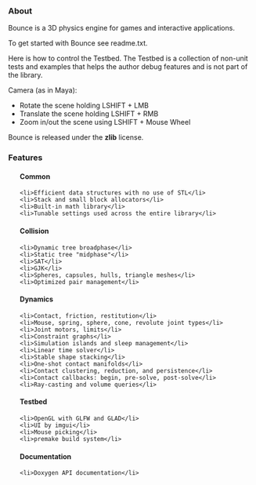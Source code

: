 <h3>About</h3>

Bounce is a 3D physics engine for games and interactive applications.

To get started with Bounce see readme.txt.

Here is how to control the Testbed. The Testbed is a collection of non-unit tests and examples that helps the author debug features and is not part of the library.

Camera (as in Maya):

<ul>
	<li>Rotate the scene holding LSHIFT + LMB</li>
	<li>Translate the scene holding LSHIFT + RMB</li>
	<li>Zoom in/out the scene using LSHIFT + Mouse Wheel</li>
</ul>

Bounce is released under the <b>zlib</b> license.

<h3>Features</h3>

<ul>
<h4>Common</h4>

	<li>Efficient data structures with no use of STL</li>
	<li>Stack and small block allocators</li>
	<li>Built-in math library</li>
	<li>Tunable settings used across the entire library</li>

<h4>Collision</h4>

	<li>Dynamic tree broadphase</li>
	<li>Static tree "midphase"</li>
	<li>SAT</li>
	<li>GJK</li>
	<li>Spheres, capsules, hulls, triangle meshes</li>
	<li>Optimized pair management</li>

<h4>Dynamics</h4>

	<li>Contact, friction, restitution</li>
	<li>Mouse, spring, sphere, cone, revolute joint types</li>
	<li>Joint motors, limits</li>
	<li>Constraint graphs</li>
	<li>Simulation islands and sleep management</li>
	<li>Linear time solver</li>
	<li>Stable shape stacking</li>
	<li>One-shot contact manifolds</li>
	<li>Contact clustering, reduction, and persistence</li>
	<li>Contact callbacks: begin, pre-solve, post-solve</li>
	<li>Ray-casting and volume queries</li>

<h4>Testbed</h4>
	
	<li>OpenGL with GLFW and GLAD</li>
	<li>UI by imgui</li>
	<li>Mouse picking</li>
	<li>premake build system</li>

<h4>Documentation</h4>

	<li>Doxygen API documentation</li>
</ul>
